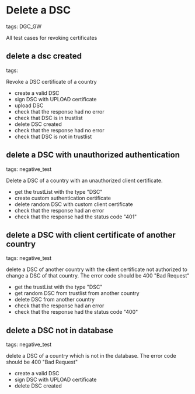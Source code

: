 # Delete a DSC

tags: DGC_GW

All test cases for revoking certificates

## delete a dsc created

tags: 

Revoke a DSC certificate of a country

* create a valid DSC
* sign DSC with UPLOAD certificate
* upload DSC
* check that the response had no error
* check that DSC is in trustlist
* delete DSC created
* check that the response had no error
* check that DSC is not in trustlist

## delete a DSC with unauthorized authentication

tags: negative_test


Delete a DSC of a country with an unauthorized client certificate.

* get the trustList with the type "DSC"
* create custom authentication certificate
* delete random DSC with custom client certificate
* check that the response had an error
* check that the response had the status code "401"

## delete a DSC with client certificate of another country

tags: negative_test

delete a DSC of another country with the client certificate not authorized to change a DSC of that country. The error code should be 400 "Bad Request"

* get the trustList with the type "DSC"
* get random DSC from trustlist from another country
* delete DSC from another country
* check that the response had an error
* check that the response had the status code "400"

## delete a DSC not in database

tags: negative_test

delete a DSC of a country which is not in the database. The error code should be 400 "Bad Request"

* create a valid DSC
* sign DSC with UPLOAD certificate
* delete DSC created
